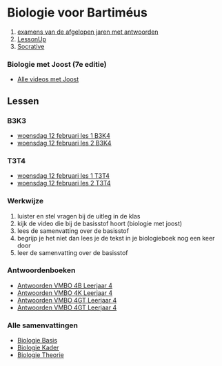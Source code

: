 # Biologie voor Bartiméus


1. [examens van de afgelopen jaren met antwoorden](https:/www.examenblad.nl)
2. [LessonUp](https://www.lessonup.com)
3. [Socrative](https://www.socrative.com)


### Biologie met Joost (7e editie)
- [Alle videos met Joost](https://www.biologiemetjoost.nl/alles-om-je-te-helpen-met-biologie)

## Lessen

### B3K3
- [woensdag 12 februari les 1 B3K4](KB/spijsverteringles1.md)
- [woensdag 12 februari les 2 B3K4](KB/spijsverteringles2.md)

### T3T4
- [woensdag 12 februari les 1 T3T4](TL/spijsverteringles1.md)
- [woensdag 12 februari les 2 T3T4](TL/spijsverteringles2.md)


### Werkwijze
1. luister en stel vragen bij de uitleg in de klas
2. kijk de video die bij de basisstof hoort (biologie met joost)
2. lees de samenvatting over de basisstof
4. begrijp je het niet dan lees je de tekst in je biologieboek nog een keer door
5. leer de samenvatting over de basisstof

### Antwoordenboeken
* [Antwoorden VMBO 4B Leerjaar 4](antwoordenboek/4B_antwoordenboek.pdf)
* [Antwoorden VMBO 4K Leerjaar 4](antwoordenboek/4K_antwoordenboek.pdf)
* [Antwoorden VMBO 4GT Leerjaar 4](antwoordenboek/4GT_antwoordenboek.pdf)
* [Antwoorden VMBO 4GT Leerjaar 4](antwoordenboek/GT/4GT_antwoorden.md)


### Alle samenvattingen
- [Biologie Basis](samenvattingen/b/OTO_B3B4.pdf)
- [Biologie Kader](samenvattingen/k/SV3K4K.pdf)
- [Biologie Theorie](samenvattingen/tl/SV3T4T.pdf)


